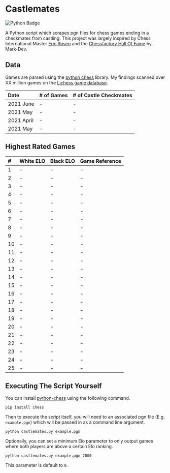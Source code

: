 # Castlemates
![Python Badge](https://img.shields.io/badge/Python-007396?style=for-the-badge&labelColor=black&logo=Python&logoColor=white) 

A Python script which scrapes pgn files for chess games ending in a checkmates from castling. This project was largely inspired by Chess International Master [Eric Rosen](https://twitter.com/im_rosen?lang=en) and the [Chessfactory Hall Of Fame](https://github.com/mark-dev/chessfactory-hall-of-fame) by Mark-Dev.

## Data
Games are parsed using the [python chess](https://python-chess.readthedocs.io/en/latest/) library. My findings scanned over XX million games on the [Lichess game database](https://database.lichess.org/). 

| Date       | # of Games    | # of Castle Checkmates  |
|:-----------|:--------------|:------------------------|
| 2021 June  | -             | -                       |
| 2021 May   | -             | -                       |
| 2021 April | -             | -                       |
| 2021 May   | -             | -                       |

## Highest Rated Games

| #  | White ELO | Black ELO | Game Reference |   
|:---|:----------|:----------|:---------------|
| 1  | -         | -         | -              |
| 2  | -         | -         | -              |
| 3  | -         | -         | -              |
| 4  | -         | -         | -              |
| 5  | -         | -         | -              |
| 6  | -         | -         | -              |
| 7  | -         | -         | -              |
| 8  | -         | -         | -              |
| 9  | -         | -         | -              |
| 10 | -         | -         | -              |
| 11 | -         | -         | -              |
| 12 | -         | -         | -              |
| 13 | -         | -         | -              |
| 14 | -         | -         | -              |
| 15 | -         | -         | -              |
| 16 | -         | -         | -              |
| 17 | -         | -         | -              |
| 18 | -         | -         | -              |
| 19 | -         | -         | -              |
| 20 | -         | -         | -              |
| 21 | -         | -         | -              |
| 22 | -         | -         | -              |
| 23 | -         | -         | -              |
| 24 | -         | -         | -              |
| 25 | -         | -         | -              |

## Executing The Script Yourself
You can install [python-chess](https://python-chess.readthedocs.io/en/latest/) using the following command. 
```
pip install chess
```
Then to execute the script itself, you will need to an associated pgn file (E.g. `example.pgn`) which will be passed in as a command line argument. 
```
python castlemates.py example.pgn
```
Optionally, you can set a minimum Elo parameter to only output games where both players are above a certain Elo ranking.
```
python castlemates.py example.pgn 2000
```
This parameter is default to `0`.

